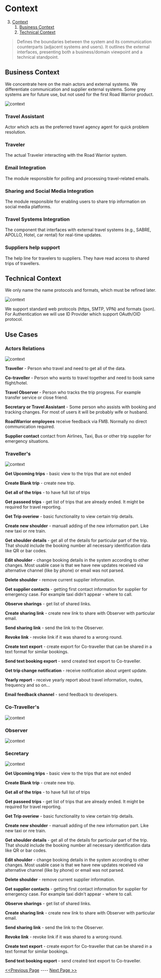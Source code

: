# Context
3. [Context](#context)
    1. [Business Context](#business-context)
    2. [Technical Context](#technical-context)

> Defines the boundaries between the system and its communication counterparts (adjacent systems and users). It outlines the external interfaces, presenting both a business/domain viewpoint and a technical standpoint.

## Business Context
We concentrate here on the main actors and external systems. We differentiate communication and supplier external systems. Some grey systems are for future use, but not used for the first Road Warrior product.

![context](../diagrams/ARCH-KATA-00_System_business_context.png)

### Travel Assistant
Actor which acts as the preferred travel agency agent for quick problem resolution.
### Traveler
The actual Traveler interacting with the Road Warrior system.
### Email Integration
The module responsible for polling and processing travel-related emails.
### Sharing and Social Media Integration
The module responsible for enabling users to share trip information on social media platforms.
### Travel Systems Integration
The component that interfaces with external travel systems (e.g., SABRE, APOLLO, Hotel, car rental) for real-time updates.
### Suppliers help support
The help line for travelers to suppliers. They have read access to shared trips of travellers.

## Technical Context
We only name the name protocols and formats, which must be refined later.

![context](../diagrams/ARCH-KATA-00_System_technical_context.png)

We support standard web protocols (https, SMTP, VPN) and formats (json).
For Authentication we will use ID Provider which support OAuth/OID protocol.

## Use Cases
### Actors Relations
![context](../diagrams/Road_Warrior_UseCases-Actors_relations.png)

**Traveller** - Person who travel and need to get all of the data.

**Co-traveller** - Person who wants to travel together and need to book same flight/hotel.

**Travel Observer** - Person who tracks the trip progress. For example transfer service or close friend.

**Secretary or Travel Assistant** - Some person who assists with booking and tracking changes. For most of users it will be probably wife or husband.

**RoadWarrior employees** receive feedback via FMB. Normally no direct communication required.

**Supplier contact** contact from Airlines, Taxi, Bus or other trip supplier for emergency situations.


### Traveller's
![context](../diagrams/Road_Warrior_UseCases-UC_Traveller.png)

**Get Upcoming trips** - basic view to the trips that are not ended

**Create Blank trip** - create new trip.

**Get all of the trips** - to have full list of trips

**Get passeed trips** - get list of trips that are already ended. It might be required for travel reporting. 

**Get Trip overiew** - basic functionality to view certain trip details.

**Create new shoulder** - manuall adding of the new information part. Like new taxi or nre train.

**Get shoulder details** - get all of the details for particular part of the trip. That should include the booking number all necessary identification data like QR or bar codes.

**Edit shoulder** - change booking details in the system according to other changes. Most usable case is that we have new updates received via alternative channel (like by phone) or email was not parsed.

**Delete shoulder** - remove current supplier information. 

**Get supplier contacts** - getting first contact information for supplier for emergency case. For example taxi didn't appear - where to call.

**Observe sharings** - get list of shared links. 

**Create sharing link** - create new link to share with Observer with particular email.

**Send sharing link** - send the link to the Observer.

**Revoke link** - revoke link if it was shared to a wrong round.

**Create text export** - create export for Co-traveller that can be shared in a text format for similar bookings.

**Send text booking export** - send created text export to Co-traveller.

**Get trip change notification** - receive notification about urgent update.

**Yearly report** - receive yearly report about travel information, routes, frequency and so on...

**Email feedback channel** - send feedback to developers.

### Co-Traveller's
![context](../diagrams/Road_Warrior_UseCases-UC_Co-traveller.png)

### Observer
![context](../diagrams/Road_Warrior_UseCases-UC_Observer.png)

### Secretary
![context](../diagrams/Road_Warrior_UseCases-UC_Secretary.png)

**Get Upcoming trips** - basic view to the trips that are not ended

**Create Blank trip** - create new trip.

**Get all of the trips** - to have full list of trips

**Get passeed trips** - get list of trips that are already ended. It might be required for travel reporting. 

**Get Trip overiew** - basic functionality to view certain trip details.

**Create new shoulder** - manuall adding of the new information part. Like new taxi or nre train.

**Get shoulder details** - get all of the details for particular part of the trip. That should include the booking number all necessary identification data like QR or bar codes.

**Edit shoulder** - change booking details in the system according to other changes. Most usable case is that we have new updates received via alternative channel (like by phone) or email was not parsed.

**Delete shoulder** - remove current supplier information. 

**Get supplier contacts** - getting first contact information for supplier for emergency case. For example taxi didn't appear - where to call.

**Observe sharings** - get list of shared links. 

**Create sharing link** - create new link to share with Observer with particular email.

**Send sharing link** - send the link to the Observer.

**Revoke link** - revoke link if it was shared to a wrong round.

**Create text export** - create export for Co-traveller that can be shared in a text format for similar bookings.

**Send text booking export** - send created text export to Co-traveller.

[<<Previous Page](./02_Constraints.md) ---- [Next Page >>](./04_Solution_Strategy.md)

